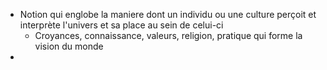 - Notion qui englobe la maniere dont un individu ou une culture perçoit et interprète l'univers et sa place au sein de celui-ci
	- Croyances, connaissance, valeurs, religion, pratique qui forme la vision du monde
-